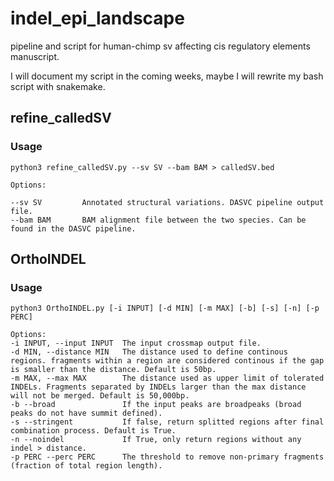 # indel_epi_landscape
pipeline and script for human-chimp sv affecting cis regulatory elements manuscript.

I will document my script in the coming weeks, maybe I will rewrite my bash script with snakemake.

## refine_calledSV

### Usage

```
python3 refine_calledSV.py --sv SV --bam BAM > calledSV.bed

Options:

--sv SV			Annotated structural variations. DASVC pipeline output file.
--bam BAM		BAM alignment file between the two species. Can be found in the DASVC pipeline.

```



## OrthoINDEL

### Usage

```
python3 OrthoINDEL.py [-i INPUT] [-d MIN] [-m MAX] [-b] [-s] [-n] [-p PERC]

Options:
-i INPUT, --input INPUT  The input crossmap output file.
-d MIN, --distance MIN   The distance used to define continous regions. fragments within a region are considered continous if the gap is smaller than the distance. Default is 50bp.
-m MAX, --max MAX        The distance used as upper limit of tolerated INDELs. Fragments separated by INDELs larger than the max distance will not be merged. Default is 50,000bp.
-b --broad               If the input peaks are broadpeaks (broad peaks do not have summit defined).
-s --stringent           If false, return splitted regions after final combination process. Default is True.
-n --noindel             If True, only return regions without any indel > distance.
-p PERC --perc PERC      The threshold to remove non-primary fragments (fraction of total region length).
```

